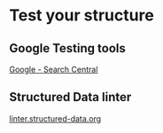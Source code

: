 # Test your structure
## Google Testing tools
[Google - Search Central](https://developers.google.com/search/docs/appearance/structured-data)
## Structured Data linter
[linter.structured-data.org](http://linter.structured-data.org/)
